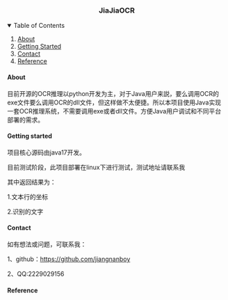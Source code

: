 <h3 align="center">JiaJiaOCR</h3>

<!-- TABLE OF CONTENTS -->
<details open="open">
  <summary>Table of Contents</summary>
  <ol>
    <li>
      <a href="#about">About</a>
    </li>
    <li>
      <a href="#getting-started">Getting Started</a>
    </li>
    <li>
      <a href="#contact">Contact</a>
    </li>
    <li>
       <a href="#reference">Reference</a>
    </li>
    
  </ol>
</details>

#### About

目前开源的OCR推理以python开发为主，对于Java用户来説，要么调用OCR的exe文件要么调用OCR的dll文件，但这样做不太便捷。所以本项目使用Java实现一套OCR推理系统，不需要调用exe或者dll文件。方便Java用户调试和不同平台部署的需求。

#### Getting started

项目核心源码由java17开发。

目前测试阶段，此项目部署在linux下进行测试，测试地址请联系我

其中返回结果为：

1.文本行的坐标

2.识别的文字

#### Contact
如有想法或问题，可联系我：

1、github：https://github.com/jiangnanboy

2、QQ:2229029156

#### Reference



